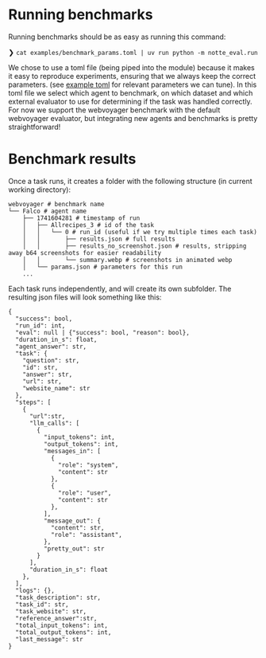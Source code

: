 # Running benchmarks

Running benchmarks should be as easy as running this command:

❯ `cat examples/benchmark_params.toml | uv run python -m notte_eval.run`

We chose to use a toml file (being piped into the module) because it makes it easy to reproduce experiments, ensuring that we always keep the correct parameters. (see [example toml](/examples/benchmark_params) for relevant parameters we can tune). In this toml file we select which agent to benchmark, on which dataset and which external evaluator to use for determining if the task was handled correctly. For now we support the webvoyager benchmark with the default webvoyager evaluator, but integrating new agents and benchmarks is pretty straightforward!

# Benchmark results

Once a task runs, it creates a folder with the following structure (in current working directory):

```
webvoyager # benchmark name
└── Falco # agent name
    ├── 1741604281 # timestamp of run
    │   ├── Allrecipes_3 # id of the task
    │   │   └── 0 # run_id (useful if we try multiple times each task)
    │   │       ├── results.json # full results
    │   │       ├── results_no_screenshot.json # results, stripping away b64 screenshots for easier readability
    │   │       └── summary.webp # screenshots in animated webp
    │   └── params.json # parameters for this run
    ...
```

Each task runs independently, and will create its own subfolder.
The resulting json files will look something like this:

```
{
  "success": bool,
  "run_id": int,
  "eval": null | {"success": bool, "reason": bool},
  "duration_in_s": float,
  "agent_answer": str,
  "task": {
    "question": str,
    "id": str,
    "answer": str,
    "url": str,
    "website_name": str
  },
  "steps": [
    {
      "url":str,
      "llm_calls": [
        {
          "input_tokens": int,
          "output_tokens": int,
          "messages_in": [
            {
              "role": "system",
              "content": str
            },
            {
              "role": "user",
              "content": str
            },
          ],
          "message_out": {
            "content": str,
            "role": "assistant",
          },
          "pretty_out": str
        }
      ],
      "duration_in_s": float
    },
  ],
  "logs": {},
  "task_description": str,
  "task_id": str,
  "task_website": str,
  "reference_answer":str,
  "total_input_tokens": int,
  "total_output_tokens": int,
  "last_message": str
}


```
